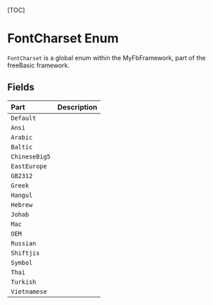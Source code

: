 [TOC]
# FontCharset Enum
`FontCharset` is a global enum within the MyFbFramework, part of the freeBasic framework.

## Fields
|Part|Description|
| :------------ | :------------ |
|`Default`|||
|`Ansi`|||
|`Arabic`|||
|`Baltic`|||
|`ChineseBig5`|||
|`EastEurope`|||
|`GB2312`|||
|`Greek`|||
|`Hangul`|||
|`Hebrew`|||
|`Johab`|||
|`Mac`|||
|`OEM`|||
|`Russian`|||
|`Shiftjis`|||
|`Symbol`|||
|`Thai`|||
|`Turkish`|||
|`Vietnamese`|||
